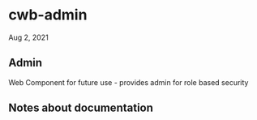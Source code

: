 # cwb-admin

Aug 2, 2021

## Admin

Web Component for future use - provides admin for role based security

## Notes about documentation


